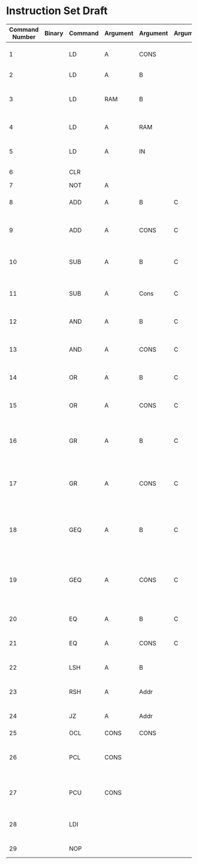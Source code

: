 # Instruction Set Draft #

Command Number | Binary | Command | Argument | Argument | Argument | Description
--- | ------ | ---- | --- | -------- | ------- | -----------|
1   |        | LD  |  A   | CONS |   | Loads constant to A (register)
2   |        | LD  |  A   |  B   |   | Loads B to A (registers)
3   |        | LD  | RAM  |  B   |   | Loads B (register) to RAM (Address)
4   |        | LD  |  A   | RAM  |   | Loads RAM (Address) to A (Register)
5   |        | LD  |  A   | IN   |   | Loads register to input
6   |        | CLR |      |      |   | Clears RAM (screen)
7   |        | NOT |  A   |      |   | Invert A
8   |        | ADD |  A   |  B   | C | Adds B to A and stores in C
9   |        | ADD |  A   | CONS | C | Adds Constant to A and stores in C
10  |        | SUB |  A   |  B   | C | Subtracts A from B (B-A) and stores in C
11  |        | SUB |  A   | Cons | C | Subtracts Constant from A and stores in C
12  |        | AND |  A   |  B   | C | ANDs A and B and stores in C
13  |        | AND |  A   | CONS | C | ANDs A and Constant and stores in C
14  |        | OR  |  A   |  B   | C | ORs A and B and stores in C
15  |        | OR  |  A   | CONS | C | ORs A and Constant and stores in C
16  |        | GR  |  A   |  B   | C | Checks if B is greater than A (B>A), stores in C
17  |        | GR  |  A   | CONS | C | Checks if constant is greater than A (Const>A), stores in C
18  |        | GEQ |  A   |  B   | C | Checks if B is greater than or equal to A (B>A), stores in C
19  |        | GEQ |  A   | CONS | C | Checks if B is greater than or equal to constant (Const>A), stores in C
20  |        | EQ  |  A   |  B   | C | Checks if B=0, store in C
21  |        | EQ  |  A   | CONS | C | Checks if A=Constant, store in C
22  |        | LSH |  A   |  B   |   | Shifts B left and stores in A
23  |        | RSH |  A   | Addr |   | Shifts B right and stores in B
24  |        | JZ  |  A   | Addr |   | Jumps to Address if A=0
25  |        | OCL | CONS | CONS |   | OVERCLOCK
26  |        | PCL | CONS |      |   | Loads constant to PC and jumps (Lower byte)
27  |        | PCU | CONS |      |   | Loads constant to PC (Upper byte)
28  |        | LDI |      |      |   | Loads interrupt to PC and jumps
29  |        | NOP |      |      |   | No Operation
